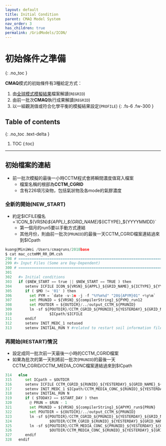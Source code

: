 ```yaml
---
layout: default
title: Initial Condition
parent: CMAQ Model System
nav_order: 3
has_children: true
permalink: /GridModels/ICON/
---
```


# 初始條件之準備
{: .no_toc }

**CMAQ**模式的初始條件有3種給定方式：
1. 由[全球模式模擬結果](https://sinotec2.github.io/Focus-on-Air-Quality/GridModels/BCON/moz2cmaqH/)檔案解讀(`REGRID`)
1. 由前一批次**CMAQ**執行成果解讀(`REGRID`)
1. 以一組觀測值或符合化學平衡的模擬結果設定(`PROFILE`)
{: .fs-6 .fw-300 }

## Table of contents
{: .no_toc .text-delta }

1. TOC
{:toc}

---
## 初始檔案的連結
- 前一批次模擬的最後一小時CCTM程式會將瞬間濃度值寫入檔案
  - 檔案名稱的根部為**CCTM_CGRID**
  - 含有226項污染物，包括氣狀物及各mode的氣膠濃度

### 全新的開始(NEW_START)
- 約定$ICFILE檔名=`ICON_${VRSN}_${APPL}_${GRID_NAME}_${ICTYPE}_${YYYYMMDD}`
  - 第一個月的run5要以手動方式連結
  - 其他月份，則由前一批次(`PRUNID`)的最後一天CCTM_CGRID檔案連結過來到$ICpath

```python
kuang@MiniWei /Users/cmaqruns/2018base
$ cat mac_cctmMM_RR_DM.csh 
298 # =====================================================================
299 #> Input Files (Some are Day-Dependent)
300 # =====================================================================
301 
302   #> Initial conditions
303   if ($NEW_START == true || $NEW_START == TRUE ) then
304      setenv ICFILE ICON_${VRSN}_${APPL}_${GRID_NAME}_${ICTYPE}_${YYYYMMDD}
305      if ( $MO != '01' ) then
306        set PYM = `date -v-1m -j -f "%Y%m%d" "20${APYM}01" +%y%m`
307        set PRUNID = ${VRSN}_${compilerString}_${PYM}_run12
308        set POUTDIR = ${OUTDIR}/../output_CCTM_${PRUNID}
309        ln -sf ${POUTDIR}/CCTM_CGRID_${PRUNID}_${YESTERDAY}_${GRID_NAME}_${STKCASEE}.nc \
310                 $ICpath/$ICFILE
311      endif
312      setenv INIT_MEDC_1 notused
313      setenv INITIAL_RUN Y #related to restart soil information file
```

### 再開始(RESTART)情況
- 設定成同一批次前一天最後一小時的CCTM_CGRID檔案
- 如果為批次的第一天則將前一批次(`PRUNID`)的最後一天CCTM_CGRID/CCTM_MEDIA_CONC檔案連結過來到$ICpath

```python
314   else
315      set ICpath = $OUTDIR
316      setenv ICFILE CCTM_CGRID_${RUNID}_${YESTERDAY}_${GRID_NAME}_${STKCASEE}.nc
317      setenv INIT_MEDC_1 $ICpath/CCTM_MEDIA_CONC_${RUNID}_${YESTERDAY}_${GRID_NAME}_${STKCASEE}.nc
318      setenv INITIAL_RUN N
319      if ( $TODAYJ == $START_DAY ) then
320        @ PRUN = $RUN - 1
321        set PRUNID = ${VRSN}_${compilerString}_${APYM}_run${PRUN}
322        set POUTDIR = ${OUTDIR}/../output_CCTM_${PRUNID}
323        ln -sf ${POUTDIR}/CCTM_CGRID_${PRUNID}_${YESTERDAY}_${GRID_NAME}_${STKCASEE}.nc \
324                 $OUTDIR/CCTM_CGRID_${RUNID}_${YESTERDAY}_${GRID_NAME}_${STKCASEE}.nc
325        ln -sf ${POUTDIR}/CCTM_MEDIA_CONC_${PRUNID}_${YESTERDAY}_${GRID_NAME}_${STKCASEE}.nc \
326                 $OUTDIR/CCTM_MEDIA_CONC_${RUNID}_${YESTERDAY}_${GRID_NAME}_${STKCASEE}.nc
327      endif
328   endif
```

